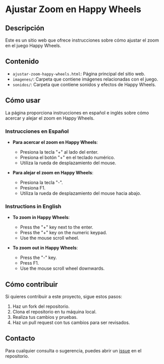 # Ajustar Zoom en Happy Wheels

## Descripción
Este es un sitio web que ofrece instrucciones sobre cómo ajustar el zoom en el juego Happy Wheels.

## Contenido
- `ajustar-zoom-happy-wheels.html`: Página principal del sitio web.
- `imagenes/`: Carpeta que contiene imágenes relacionadas con el juego.
- `sonidos/`: Carpeta que contiene sonidos y efectos de Happy Wheels.

## Cómo usar
La página proporciona instrucciones en español e inglés sobre cómo acercar y alejar el zoom en Happy Wheels.

### Instrucciones en Español
- **Para acercar el zoom en Happy Wheels**: 
  - Presiona la tecla "+" al lado del enter.
  - Presiona el botón "+" en el teclado numérico.
  - Utiliza la rueda de desplazamiento del mouse.

- **Para alejar el zoom en Happy Wheels**: 
  - Presiona la tecla "-".
  - Presiona F1.
  - Utiliza la rueda de desplazamiento del mouse hacia abajo.

### Instructions in English
- **To zoom in Happy Wheels**: 
  - Press the "+" key next to the enter.
  - Press the "+" key on the numeric keypad.
  - Use the mouse scroll wheel.

- **To zoom out in Happy Wheels**: 
  - Press the "-" key.
  - Press F1.
  - Use the mouse scroll wheel downwards.

## Cómo contribuir
Si quieres contribuir a este proyecto, sigue estos pasos:

1. Haz un fork del repositorio.
2. Clona el repositorio en tu máquina local.
3. Realiza tus cambios y pruebas.
4. Haz un pull request con tus cambios para ser revisados.

## Contacto
Para cualquier consulta o sugerencia, puedes abrir un [issue](https://github.com/Jonywantshelpyou/happy-wheels-zoom-guide/issues) en el repositorio.
